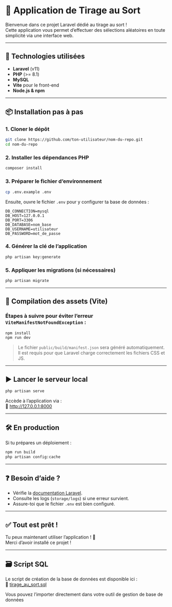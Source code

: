 
# 🎯 Application de Tirage au Sort

Bienvenue dans ce projet Laravel dédié au tirage au sort !  
Cette application vous permet d’effectuer des sélections aléatoires en toute simplicité via une interface web.

---

## 🧰 Technologies utilisées

- **Laravel** (v11)
- **PHP** (>= 8.1)
- **MySQL**
- **Vite** pour le front-end
- **Node.js & npm**

---

## 📦 Installation pas à pas

### 1. Cloner le dépôt

```bash
git clone https://github.com/ton-utilisateur/nom-du-repo.git
cd nom-du-repo
```

### 2. Installer les dépendances PHP

```bash
composer install
```

### 3. Préparer le fichier d’environnement

```bash
cp .env.example .env
```

Ensuite, ouvre le fichier `.env` pour y configurer ta base de données :

```
DB_CONNECTION=mysql
DB_HOST=127.0.0.1
DB_PORT=3306
DB_DATABASE=nom_base
DB_USERNAME=utilisateur
DB_PASSWORD=mot_de_passe
```

### 4. Générer la clé de l’application

```bash
php artisan key:generate
```

### 5. Appliquer les migrations (si nécessaires)

```bash
php artisan migrate
```

---

## 🎨 Compilation des assets (Vite)

### Étapes à suivre pour éviter l’erreur `ViteManifestNotFoundException` :

```bash
npm install
npm run dev
```

> Le fichier `public/build/manifest.json` sera généré automatiquement. Il est requis pour que Laravel charge correctement les fichiers CSS et JS.

---

## ▶️ Lancer le serveur local

```bash
php artisan serve
```

Accède à l’application via :  
🔗 http://127.0.0.1:8000

---

## 🛠 En production

Si tu prépares un déploiement :

```bash
npm run build
php artisan config:cache
```

---

## ❓ Besoin d’aide ?

- Vérifie la [documentation Laravel](https://laravel.com/docs).
- Consulte les logs (`storage/logs`) si une erreur survient.
- Assure-toi que le fichier `.env` est bien configuré.

---

## ✅ Tout est prêt !

Tu peux maintenant utiliser l’application ! 🎉  
Merci d’avoir installé ce projet !


---

## 🗃 Script SQL

Le script de création de la base de données est disponible ici :  
🔗 [tirage_au_sort.sql](https://github.com/rymamr/Tirage-au-sort/blob/main/tirage_au_sort.sql)

Vous pouvez l’importer directement dans votre outil de gestion de base de données
